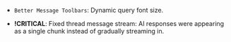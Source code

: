 <items-block data-variant="new">

- `Better Message Toolbars`: Dynamic query font size.

</items-block>

<items-block data-variant="bug-fix">

- **!CRITICAL**: Fixed thread message stream: AI responses were appearing as a single chunk instead of gradually streaming in.

</items-block>
